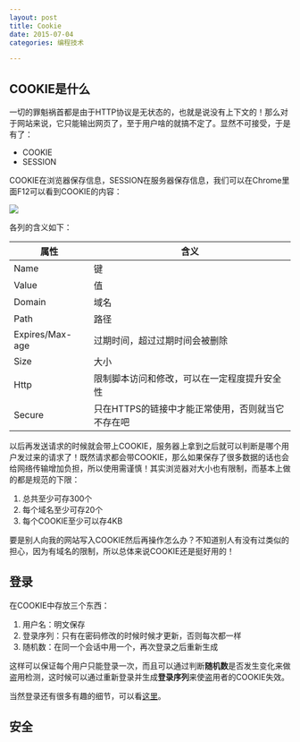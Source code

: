 ```yaml
---
layout: post
title: Cookie
date: 2015-07-04
categories: 编程技术

---
```


## COOKIE是什么

一切的罪魁祸首都是由于HTTP协议是无状态的，也就是说没有上下文的！那么对于网站来说，它只能输出网页了，至于用户啥的就搞不定了。显然不可接受，于是有了：

- COOKIE
- SESSION

COOKIE在浏览器保存信息，SESSION在服务器保存信息，我们可以在Chrome里面F12可以看到COOKIE的内容：

![](http://7xiz10.com1.z0.glb.clouddn.com/Cookie-F12.PNG)

各列的含义如下：

属性|含义
-|-
Name|键
Value|值
Domain|域名
Path|路径
Expires/Max-age|过期时间，超过过期时间会被删除
Size|大小
Http|限制脚本访问和修改，可以在一定程度提升安全性
Secure|只在HTTPS的链接中才能正常使用，否则就当它不存在吧

以后再发送请求的时候就会带上COOKIE，服务器上拿到之后就可以判断是哪个用户发过来的请求了！既然请求都会带COOKIE，那么如果保存了很多数据的话也会给网络传输增加负担，所以使用需谨慎！其实浏览器对大小也有限制，而基本上做的都是规范的下限：

1. 总共至少可存300个
2. 每个域名至少可存20个
2. 每个COOKIE至少可以存4KB

要是别人向我的网站写入COOKIE然后再操作怎么办？不知道别人有没有过类似的担心，因为有域名的限制，所以总体来说COOKIE还是挺好用的！

## 登录

在COOKIE中存放三个东西：

1. 用户名：明文保存
2. 登录序列：只有在密码修改的时候时候才更新，否则每次都一样
3. 随机数：在同一个会话中用一个，再次登录之后重新生成

这样可以保证每个用户只能登录一次，而且可以通过判断**随机数**是否发生变化来做盗用检测，这时候可以通过重新登录并生成**登录序列**来使盗用者的COOKIE失效。

当然登录还有很多有趣的细节，可以看[这里](http://coolshell.cn/articles/5353.html)。

## 安全









